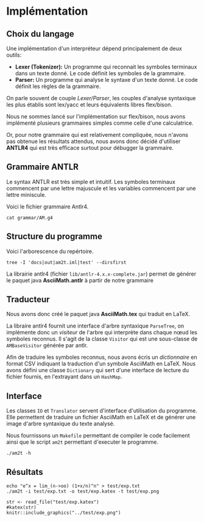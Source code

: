 # Implémentation

## Choix du langage

Une implémentation d'un interpréteur dépend principalement de deux outils:

- **Lexer (Tokenizer):** Un programme qui reconnait les symboles terminaux dans un texte donné. Le code définit les symboles de la grammaire.
- **Parser:** Un programme qui analyse le syntaxe d'un texte donné. Le code définit les règles de la grammaire.

On parle souvent de couple *Lexer/Parser*, les couples d'analyse syntaxique les plus établis sont lex/yacc et leurs équivalents libres flex/bison.

Nous ne sommes lancé sur l'implémentation sur flex/bison, nous avons implémenté plusieurs grammaires simples comme celle d'une calculatrice.

Or, pour notre grammaire qui est relativement compliquée, nous n'avons pas obtenue les résultats attendus, nous avons donc décidé d'utiliser **ANTLR4** qui est très efficace surtout pour débugger la grammaire.

## Grammaire ANTLR

Le syntax ANTLR est très simple et intuitif.
Les symboles terminaux commencent par une lettre majuscule et les variables commencent par une lettre miniscule.

Voici le fichier grammaire Antlr4.
<!--![](img/grammar_scrnshot.png)-->
```{bash, comment=NA}
cat grammar/AM.g4
```

## Structure du programme

Voici l'arborescence du repértoire.
```{bash, echo=FALSE, comment=NA}
tree -I 'docs|out|am2t.iml|test' --dirsfirst
```

La librairie antlr4 (fichier `lib/antlr-4.x.x-complete.jar`) permet de générer le paquet java **AsciiMath.antlr** à partir de notre grammaire

## Traducteur

Nous avons donc créé le paquet java **AsciiMath.tex** qui traduit en LaTeX.

La libraire antlr4 fournit une interface d'arbre syntaxique `ParseTree`, on implémente donc un *visiteur* de l'arbre qui
interprète dans chaque nœud les symboles reconnus.
Il s'agit de la classe `Visitor` qui est une sous-classe de `AMBaseVisitor` générée par antlr.

Afin de traduire les symboles reconnus, nous avons écris un *dictionnaire* en format CSV indiquant la traduction d'un symbole AsciiMath en LaTeX.
Nous avons défini une classe `Dictionary` qui sert d'une interface de lecture du fichier fournis, en l'extrayant dans un `HashMap`.

## Interface

Les classes `IO` et `Translator` servent d'interface d'utilisation du programme.
Elle permettent de traduire un fichier AsciiMath en LaTeX et de générer une image d'arbre syntaxique du texte analysé.

Nous fournissons un `Makefile` permettant de compiler le code facilement ainsi que le script `am2t`
permettant d'executer le programme.

```{bash}
./am2t -h
```

## Résultats

```{bash}
echo "e^x = lim_(n->oo) (1+x/n)^n" > test/exp.txt
./am2t -i test/exp.txt -o test/exp.katex -t test/exp.png
```

```{r}
str <- read_file("test/exp.katex")
#katex(str)
knitr::include_graphics("../test/exp.png")
```